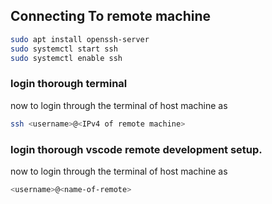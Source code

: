## Connecting To remote machine

```bash
sudo apt install openssh-server
sudo systemctl start ssh
sudo systemctl enable ssh
```

### login thorough terminal

now to login through the terminal of host machine as

```bash
ssh <username>@<IPv4 of remote machine>
```

### login thorough vscode remote development setup.

now to login through the terminal of host machine as

```bash
<username>@<name-of-remote>
```

